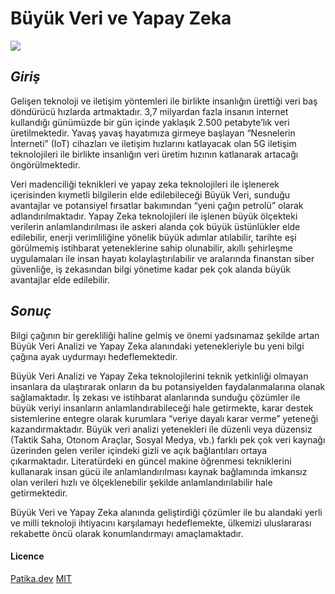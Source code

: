 # Büyük Veri ve Yapay Zeka

![](https://www.havelsan.com.tr/content/images/uploads/shutterstock_1121276306,1632_big.jpg)

## *Giriş*

Gelişen teknoloji ve iletişim yöntemleri ile birlikte insanlığın ürettiği veri baş döndürücü hızlarda artmaktadır. 3,7 milyardan fazla insanın internet kullandığı günümüzde bir gün içinde yaklaşık 2.500 petabyte’lık veri üretilmektedir. Yavaş yavaş hayatımıza girmeye başlayan “Nesnelerin İnterneti” (IoT) cihazları ve iletişim hızlarını katlayacak olan 5G iletişim teknolojileri ile birlikte insanlığın veri üretim hızının katlanarak artacağı öngörülmektedir.

Veri madenciliği teknikleri ve yapay zeka teknolojileri ile işlenerek içerisinden kıymetli bilgilerin elde edilebileceği Büyük Veri, sunduğu avantajlar ve potansiyel fırsatlar bakımından “yeni çağın petrolü” olarak adlandırılmaktadır. Yapay Zeka teknolojileri ile işlenen büyük ölçekteki verilerin anlamlandırılması ile askeri alanda çok büyük üstünlükler elde edilebilir, enerji verimliliğine yönelik büyük adımlar atılabilir, tarihte eşi görülmemiş istihbarat yeteneklerine sahip olunabilir, akıllı şehirleşme uygulamaları ile insan hayatı kolaylaştırılabilir ve aralarında finanstan siber güvenliğe, iş zekasından bilgi yönetime kadar pek çok alanda büyük avantajlar elde edilebilir.

## *Sonuç*

Bilgi çağının bir gerekliliği haline gelmiş ve önemi yadsınamaz şekilde artan Büyük Veri Analizi ve Yapay Zeka alanındaki yetenekleriyle bu yeni bilgi çağına ayak uydurmayı hedeflemektedir.

Büyük Veri Analizi ve Yapay Zeka teknolojilerini teknik yetkinliği olmayan insanlara da ulaştırarak onların da bu potansiyelden faydalanmalarına olanak sağlamaktadır. İş zekası ve istihbarat alanlarında sunduğu çözümler ile büyük veriyi insanların anlamlandırabileceği hale getirmekte, karar destek sistemlerine entegre olarak kurumlara “veriye dayalı karar verme” yeteneği kazandırmaktadır. Büyük veri analizi yetenekleri ile düzenli veya düzensiz (Taktik Saha, Otonom Araçlar, Sosyal Medya, vb.) farklı pek çok veri kaynağı üzerinden gelen veriler içindeki gizli ve açık bağlantıları ortaya çıkarmaktadır. Literatürdeki en güncel makine öğrenmesi tekniklerini kullanarak insan gücü ile anlamlandırılması kaynak bağlamında imkansız olan verileri hızlı ve ölçeklenebilir şekilde anlamlandırılabilir hale getirmektedir.

Büyük Veri ve Yapay Zeka alanında geliştirdiği çözümler ile bu alandaki yerli ve milli teknoloji ihtiyacını karşılamayı hedeflemekte, ülkemizi uluslararası rekabette öncü olarak konumlandırmayı amaçlamaktadır.

#### **Licence**

[Patika.dev](www.patika.dev)
[MIT](https://choosealicense.com/)